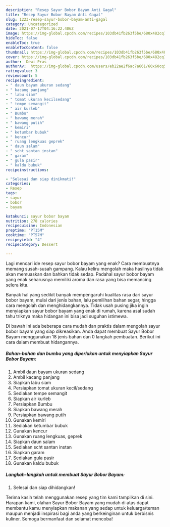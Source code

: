 ```yaml
---
description: "Resep Sayur Bobor Bayam Anti Gagal"
title: "Resep Sayur Bobor Bayam Anti Gagal"
slug: 1223-resep-sayur-bobor-bayam-anti-gagal
category: Uncategorized
date: 2021-07-17T04:16:22.406Z
image: https://img-global.cpcdn.com/recipes/103db41fb263f5be/680x482cq70/sayur-bobor-bayam-foto-resep-utama.jpg
hideToc: false
enableToc: true
enableTocContent: false
thumbnail: https://img-global.cpcdn.com/recipes/103db41fb263f5be/680x482cq70/sayur-bobor-bayam-foto-resep-utama.jpg
cover: https://img-global.cpcdn.com/recipes/103db41fb263f5be/680x482cq70/sayur-bobor-bayam-foto-resep-utama.jpg
author:  Dewi Pras
authorAv:  https://img-global.cpcdn.com/users/eb22ae2f6ac7a661/60x60cq50/avatar.jpg
ratingvalue: 3
reviewcount: 5
recipeingredient:
- " daun bayam ukuran sedang"
- " kacang panjang"
- " labu siam"
- " tomat ukuran kecilsedang"
- " tempe semangit"
- " air kurleb"
- " Bumbu"
- " bawang merah"
- " bawang putih"
- " kemiri"
- " ketumbar bubuk"
- " kencur"
- " ruang lengkuas geprek"
- " daun salam"
- " scht santan instan"
- " garam"
- " gula pasir"
- " kaldu bubuk"
recipeinstructions:

- "Selesai dan siap dinikmati!"
categories:
- Resep
tags:
- sayur
- bobor
- bayam

katakunci: sayur bobor bayam 
nutrition: 278 calories
recipecuisine: Indonesian
preptime: "PT15M"
cooktime: "PT57M"
recipeyield: "4"
recipecategory: Dessert

---
```



Lagi mencari ide resep sayur bobor bayam yang enak? Cara membuatnya memang susah-susah gampang. Kalau keliru mengolah maka hasilnya tidak akan memuaskan dan bahkan tidak sedap. Padahal sayur bobor bayam yang enak seharusnya memiliki aroma dan rasa yang bisa memancing selera kita.


Banyak hal yang sedikit banyak mempengaruhi kualitas rasa dari sayur bobor bayam, mulai dari jenis bahan, lalu pemilihan bahan segar, hingga cara mengolah dan menghidangkannya. Tidak usah pusing jika ingin menyiapkan sayur bobor bayam yang enak di rumah, karena asal sudah tahu triknya maka hidangan ini bisa jadi suguhan istimewa.




Di bawah ini ada beberapa cara mudah dan praktis dalam mengolah sayur bobor bayam yang siap dikreasikan. Anda dapat membuat Sayur Bobor Bayam menggunakan 18 jenis bahan dan 0 langkah pembuatan. Berikut ini cara dalam membuat hidangannya.

<!--inarticleads1-->

##### Bahan-bahan dan bumbu yang diperlukan untuk menyiapkan Sayur Bobor Bayam:

1. Ambil  daun bayam ukuran sedang
1. Ambil  kacang panjang
1. Siapkan  labu siam
1. Persiapkan  tomat ukuran kecil/sedang
1. Sediakan  tempe semangit
1. Siapkan  air kurleb
1. Persiapkan  Bumbu
1. Siapkan  bawang merah
1. Persiapkan  bawang putih
1. Gunakan  kemiri
1. Sediakan  ketumbar bubuk
1. Gunakan  kencur
1. Gunakan  ruang lengkuas, geprek
1. Siapkan  daun salam
1. Sediakan  scht santan instan
1. Siapkan  garam
1. Sediakan  gula pasir
1. Gunakan  kaldu bubuk




<!--inarticleads2-->

##### Langkah-langkah untuk membuat Sayur Bobor Bayam:


1. Selesai dan siap dihidangkan!



Terima kasih telah menggunakan resep yang tim kami tampilkan di sini. Harapan kami, olahan Sayur Bobor Bayam yang mudah di atas dapat membantu kamu menyiapkan makanan yang sedap untuk keluarga/teman maupun menjadi inspirasi bagi anda yang berkeinginan untuk berbisnis kuliner. Semoga bermanfaat dan selamat mencoba!
